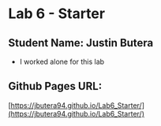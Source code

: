 # Lab 6 - Starter
## Student Name: Justin Butera
- I worked alone for this lab

## Github Pages URL:
[https://jbutera94.github.io/Lab6_Starter/](https://jbutera94.github.io/Lab6_Starter/)